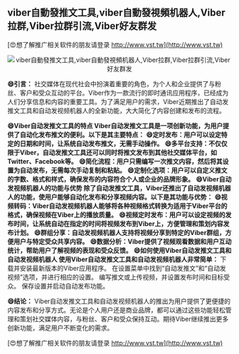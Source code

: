 ## **viber自動發推文工具,viber自動發視頻机器人,Viber拉群,Viber拉群引流,Viber好友群发**

[😍想了解推广相关软件的朋友请登录 http://www.vst.tw](http://www.vst.tw)

 <center><img src="https://vst.tw/MP4/tuiguang/png/6.png" alt="viber自動發推文工具,viber自動發視頻机器人,Viber拉群,Viber拉群引流,Viber好友群发"></center>

**😄引言：**
社交媒体在现代社会中扮演着重要的角色，为个人和企业提供了与粉丝、客户和受众互动的平台。Viber作为一款流行的即时通讯应用程序，已经成为人们分享信息和内容的重要工具。为了满足用户的需求，Viber近期推出了自动发推文工具和自动发视频机器人的全新功能，大大简化了内容创建和发布的流程。

**😄Viber自动发推文工具的特点 Viber自动发推文工具是一项创新功能，为用户提供了自动化发布推文的便利。以下是其主要特点：**
**😄定时发布：用户可以设定特定的日期和时间，让系统自动发布推文，无需手动操作。**
**😄多平台支持：不仅仅限于Viber，自动发推文工具还可以同时将推文发布到其他社交媒体平台，如Twitter、Facebook等。**
**😄简化流程：用户只需编写一次推文内容，然后将其设置为自动发布，无需每次手动复制和粘贴。**
**😄定制化选项：用户可以自定义推文的字数、格式和样式，确保发布的内容符合个人或企业的品牌形象。**
**😄Viber自动发视频机器人的功能与优势 除了自动发推文工具，Viber还推出了自动发视频机器人的功能，使用户能够自动化发布和分享视频内容。以下是其功能与优势：**
**😄视频转码：Viber自动发视频机器人能够将各种视频格式转换为适用于Viber平台的格式，确保视频在Viber上的播放质量。**
**😄视频定时发布：用户可以设定视频的发布时间，让系统自动在指定的时间将视频发布到Viber上，方便管理和策划内容发布计划。**
**😄群组分享：自动发视频机器人支持将视频分享到特定的Viber群组，方便用户与特定受众共享内容。**
**😄数据分析：Viber提供了视频观看数据和用户互动统计，帮助用户了解视频的表现和受众反馈。**
**😄如何使用Viber自动发推文工具和自动发视频机器人 使用Viber自动发推文工具和自动发视频机器人非常简单：**
下载并安装最新版本的Viber应用程序。
在设置菜单中找到“自动发推文”和“自动发视频”选项，并进行相应的设置。
编写推文或上传视频，并设置发布时间和目标受众。
保存设置并启动自动发布功能。

**😄结论：**
Viber自动发推文工具和自动发视频机器人的推出为用户提供了更便捷的内容发布和分享方式。无论是个人用户还是商业品牌，都可以通过这些功能轻松管理和策划社交媒体内容，与粉丝、客户和受众保持互动。期待Viber继续推出更多创新功能，满足用户不断变化的需求。

[😍想了解推广相关软件的朋友请登录 http://www.vst.tw](http://www.vst.tw)



